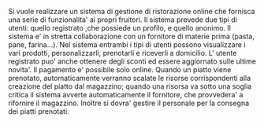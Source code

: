 Si vuole realizzare un sistema di gestione di ristorazione online che fornisca una serie di funzionalita' ai propri fruitori. Il sistema prevede due tipi di utenti: quello registrato ,che possiede un profilo, e quello anonimo. Il sistema e' in stretta collaborazione con un fornitore di materie prima (pasta, pane, farina...). Nel sistema entrambi i tipi di utenti possono visualizzare i vari prodotti, personalizzarli, prenotarli e riceverli a domicilio. L' utente registrato puo' anche ottenere degli sconti ed essere aggiornato sulle ultime novita'. Il pagamento e' possibile solo online. Quando un piatto viene prenotato, automaticamente verranno scalate le risorse corrispondenti alla creazione del piatto dal magazzino; quando una risorsa va sotto una soglia critica il sistema avverte automaticamente il fornitore, che provvedera' a rifornire il magazzino. Inoltre si dovra' gestire il personale per la consegna dei piatti prenotati.